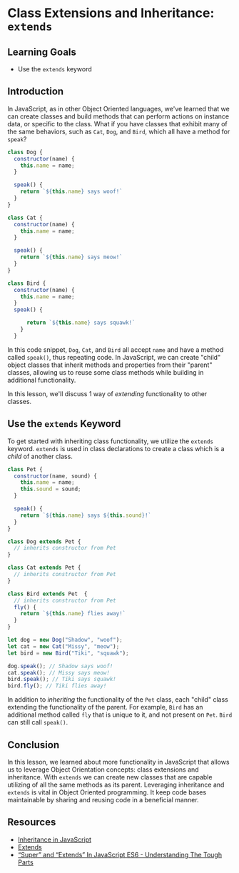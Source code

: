 # Class Extensions and Inheritance: `extends`

## Learning Goals

- Use the `extends` keyword

## Introduction

In JavaScript, as in other Object Oriented languages, we've learned
that we can create classes and build methods that can perform
actions on instance data, or specific to the class. What if you have
classes that exhibit many of the same behaviors, such as `Cat`, `Dog`,
and `Bird`, which all have a method for `speak`?

```js
class Dog {
  constructor(name) {
    this.name = name;
  }

  speak() {
    return `${this.name} says woof!`
  }
}

class Cat {
  constructor(name) {
    this.name = name;
  }

  speak() {
    return `${this.name} says meow!`
  }
}

class Bird {
  constructor(name) {
    this.name = name;
  }
  speak() {

      return `${this.name} says squawk!`
    }
  }
```
In this code snippet, `Dog`, `Cat`, and `Bird` all accept `name` and
have a method called `speak()`, thus repeating code. In JavaScript,
we can create "child" object classes that inherit methods and properties
from their "parent" classes, allowing us to reuse some class methods while
building in additional functionality.

In this lesson, we'll discuss 1 way of _extending_ functionality to
other classes.

## Use the `extends` Keyword

To get started with inheriting class functionality, we utilize the `extends`
keyword. `extends` is used in class declarations to create a class which
is a _child_ of another class.

```js
class Pet {
  constructor(name, sound) {
    this.name = name;
    this.sound = sound;
  }

  speak() {
    return `${this.name} says ${this.sound}!`
  }
}

class Dog extends Pet {
  // inherits constructor from Pet
}

class Cat extends Pet {
  // inherits constructor from Pet
}

class Bird extends Pet  {
  // inherits constructor from Pet
  fly() {
    return `${this.name} flies away!`
  }
}

let dog = new Dog("Shadow", "woof");
let cat = new Cat("Missy", "meow");
let bird = new Bird("Tiki", "squawk");

dog.speak(); // Shadow says woof!
cat.speak(); // Missy says meow!
bird.speak(); // Tiki says squawk!
bird.fly(); // Tiki flies away!
```

In addition to _inheriting_ the functionality of the `Pet` class, each "child"
class extending the functionality of the parent. For example, `Bird` has an
additional method called `fly` that is unique to it, and not present on `Pet`.
`Bird` can still call `speak()`.

## Conclusion

In this lesson, we learned about more functionality in JavaScript that allows
us to leverage Object Orientation concepts: class extensions and inheritance.
With `extends` we can create new classes that are capable utilizing of all the
same methods as its parent. Leveraging inheritance and `extends` is vital in
Object Oriented programming. It keep code bases maintainable by sharing and
reusing code in a beneficial manner.

## Resources

* [Inheritance in JavaScript](https://developer.mozilla.org/en-US/docs/Learn/JavaScript/Objects/Inheritance)
* [Extends](https://developer.mozilla.org/en-US/docs/Web/JavaScript/Reference/Classes/extends)
* [“Super” and “Extends” In JavaScript ES6 - Understanding The Tough Parts](https://medium.com/beginners-guide-to-mobile-web-development/super-and-extends-in-javascript-es6-understanding-the-tough-parts-6120372d3420)
